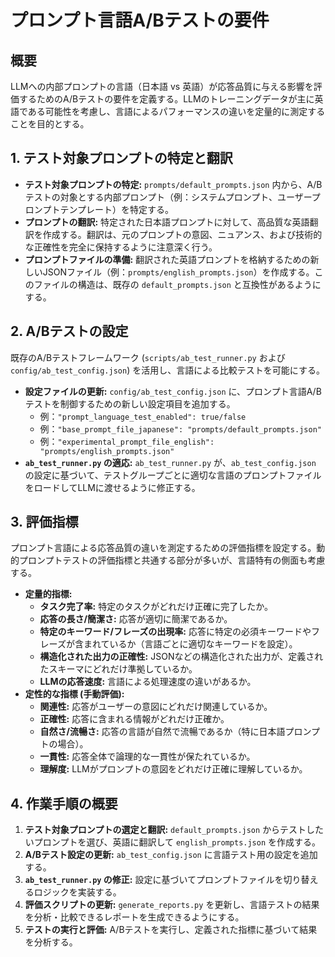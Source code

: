 # プロンプト言語A/Bテストの要件

## 概要

LLMへの内部プロンプトの言語（日本語 vs 英語）が応答品質に与える影響を評価するためのA/Bテストの要件を定義する。LLMのトレーニングデータが主に英語である可能性を考慮し、言語によるパフォーマンスの違いを定量的に測定することを目的とする。

## 1. テスト対象プロンプトの特定と翻訳

*   **テスト対象プロンプトの特定:** `prompts/default_prompts.json` 内から、A/Bテストの対象とする内部プロンプト（例：システムプロンプト、ユーザープロンプトテンプレート）を特定する。
*   **プロンプトの翻訳:** 特定された日本語プロンプトに対して、高品質な英語翻訳を作成する。翻訳は、元のプロンプトの意図、ニュアンス、および技術的な正確性を完全に保持するように注意深く行う。
*   **プロンプトファイルの準備:** 翻訳された英語プロンプトを格納するための新しいJSONファイル（例：`prompts/english_prompts.json`）を作成する。このファイルの構造は、既存の `default_prompts.json` と互換性があるようにする。

## 2. A/Bテストの設定

既存のA/Bテストフレームワーク (`scripts/ab_test_runner.py` および `config/ab_test_config.json`) を活用し、言語による比較テストを可能にする。

*   **設定ファイルの更新:** `config/ab_test_config.json` に、プロンプト言語A/Bテストを制御するための新しい設定項目を追加する。
    *   例：`"prompt_language_test_enabled": true/false`
    *   例：`"base_prompt_file_japanese": "prompts/default_prompts.json"`
    *   例：`"experimental_prompt_file_english": "prompts/english_prompts.json"`
*   **`ab_test_runner.py` の適応:** `ab_test_runner.py` が、`ab_test_config.json` の設定に基づいて、テストグループごとに適切な言語のプロンプトファイルをロードしてLLMに渡せるように修正する。

## 3. 評価指標

プロンプト言語による応答品質の違いを測定するための評価指標を設定する。動的プロンプトテストの評価指標と共通する部分が多いが、言語特有の側面も考慮する。

*   **定量的指標:**
    *   **タスク完了率:** 特定のタスクがどれだけ正確に完了したか。
    *   **応答の長さ/簡潔さ:** 応答が適切に簡潔であるか。
    *   **特定のキーワード/フレーズの出現率:** 応答に特定の必須キーワードやフレーズが含まれているか（言語ごとに適切なキーワードを設定）。
    *   **構造化された出力の正確性:** JSONなどの構造化された出力が、定義されたスキーマにどれだけ準拠しているか。
    *   **LLMの応答速度:** 言語による処理速度の違いがあるか。
*   **定性的な指標 (手動評価):**
    *   **関連性:** 応答がユーザーの意図にどれだけ関連しているか。
    *   **正確性:** 応答に含まれる情報がどれだけ正確か。
    *   **自然さ/流暢さ:** 応答の言語が自然で流暢であるか（特に日本語プロンプトの場合）。
    *   **一貫性:** 応答全体で論理的な一貫性が保たれているか。
    *   **理解度:** LLMがプロンプトの意図をどれだけ正確に理解しているか。

## 4. 作業手順の概要

1.  **テスト対象プロンプトの選定と翻訳:** `default_prompts.json` からテストしたいプロンプトを選び、英語に翻訳して `english_prompts.json` を作成する。
2.  **A/Bテスト設定の更新:** `ab_test_config.json` に言語テスト用の設定を追加する。
3.  **`ab_test_runner.py` の修正:** 設定に基づいてプロンプトファイルを切り替えるロジックを実装する。
4.  **評価スクリプトの更新:** `generate_reports.py` を更新し、言語テストの結果を分析・比較できるレポートを生成できるようにする。
5.  **テストの実行と評価:** A/Bテストを実行し、定義された指標に基づいて結果を分析する。
